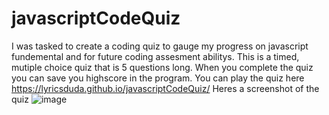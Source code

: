 # javascriptCodeQuiz
I was tasked to create a coding quiz to gauge my progress on javascript fundemental and for future coding assesment abilitys. This is a timed, mutiple choice quiz that is 5 questions long. When you complete the quiz you can save you highscore in the program. You can play the quiz here https://lyricsduda.github.io/javascriptCodeQuiz/
Heres a screenshot of the quiz
![image](https://user-images.githubusercontent.com/70404735/93403025-60036d00-f854-11ea-86e7-2b3547b1d38b.png)
